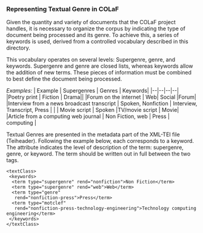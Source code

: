 ### Representing Textual Genre in COLaF

Given the quantity and variety of documents that the COLaF project handles, it is necessary to organize 
the corpus by indicating the type of document being processed and its genre. To achieve this, a series of keywords is used,
derived from a controlled vocabulary described in this directory.

This vocabulary operates on several levels: Supergenre, genre, and keywords. 
Supergenre and genre are closed lists, whereas keywords allow the addition of new terms. 
These pieces of information must be combined to best define the document being processed. 

<i>Examples:</i>
| Example | Supergenres | Genres | Keywords|
|--|--|--|--|
|Poetry print | Fiction | Drama||
|Forum on the internet | Web| Social |Forum|
|Interview from a news broadcast transcript | Spoken, Nonfiction | Interview, Transcript, Press | |
| Movie script | Spoken |TV/movie script | Movie|
|Article from a computing web journal | Non Fiction, web | Press | computing |

Textual Genres are presented in the metadata part of the XML-TEI file (Teiheader).
Following the example below, each <term> corresponds to a keyword. 
The <type> attribute indicates the level of description of the term: supergenre, genre, or keyword. 
The term should be written out in full between the two tags.
```
<textClass>
 <keywords>
  <term type="supergenre" rend="nonfiction">Non Fiction</term>
  <term type="supergenre" rend="web">Web</term>
  <term type="genre"
   rend="nonfiction-press">Press</term>
  <term type="motclef"
   rend="nonfiction-press-technology-engineering">Technology computing engineering</term>
 </keywords>
</textClass>
```
